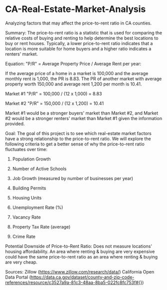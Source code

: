 # CA-Real-Estate-Market-Analysis

Analyzing factors that may affect the price-to-rent ratio in CA counties. 

Summary: The price-to-rent ratio is a statistic that is used for comparing the relative costs of buying and renting to help determine the best locations to buy or rent houses. Typically, a lower price-to-rent ratio indicates that a location is more suitable for home buyers and a higher ratio indicates a renters' market. 

Equation: "P/R" = Average Property Price / Average Rent per year:

If the average price of a home in a market is 100,000 and the average monthly rent is 1,000, the PR is 8.83. The PR of another market with average property worth 150,000 and average rent 1,200 per month is 10.41.

Market #1 "P/R" = 100,000 / (12 x 1,000) = 8.83

Market #2 "P/R" = 150,000 / (12 x 1,200) = 10.41

Market #1 would be a stronger buyers' market than Market #2, and Market #2 would be a stronger renters' market than Market #1 given the information provided. 

Goal: The goal of this project is to see which real-estate market factors have a strong relationship to the price-to-rent ratio. We will explore the following criteria to get a better sense of why the price-to-rent ratio fluctuates over time:

1. Population Growth

2. Number of Active Schools 

3. Job Growth (measured by number of businesses per year)

4. Building Permits

5. Housing Units

6. Unemployment Rate (%)

7. Vacancy Rate

8. Property Tax Rate (average)

9. Crime Rate

Potential Downside of Price-to-Rent Ratio: Does not measure locations' housing affordability. An area where renting & buying are very expensive could have the same price-to-rent ratio as an area where renting & buying are very cheap. 

Sources: Zillow (https://www.zillow.com/research/data/) California Open Data Portal (https://data.ca.gov/dataset/county-and-zip-code-references/resource/c3527a9a-81c3-48aa-8ba5-022fc8fc753f#{})

